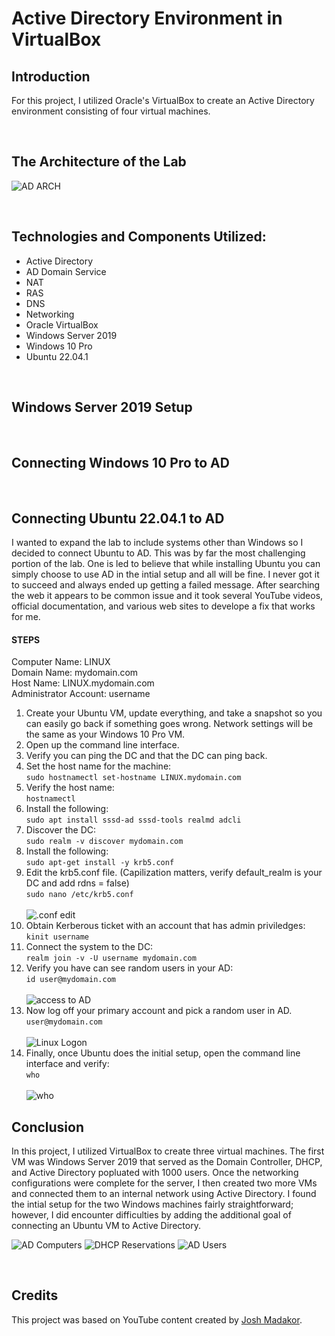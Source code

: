 # Active Directory Environment in VirtualBox

## Introduction

For this project, I utilized Oracle's VirtualBox to create an Active Directory environment consisting of four virtual machines.  

<br />

## The Architecture of the Lab

![AD ARCH](https://i.imgur.com/ynBUfaH.png)

<br />

## Technologies and Components Utilized:

- Active Directory
- AD Domain Service
- NAT
- RAS
- DNS
- Networking
- Oracle VirtualBox
- Windows Server 2019
- Windows 10 Pro
- Ubuntu 22.04.1

<br />

## Windows Server 2019 Setup

<br />

## Connecting Windows 10 Pro to AD

<br />

## Connecting Ubuntu 22.04.1 to AD

I wanted to expand the lab to include systems other than Windows so I decided to connect Ubuntu to AD. This was by far the most challenging portion of the lab. One is led to believe that while installing Ubuntu you can simply choose to use AD in the intial setup and all will be fine. I never got it to succeed and always ended up getting a failed message. After searching the web it appears to be common issue and it took several YouTube videos, official documentation, and various web sites to develope a fix that works for me. 

#### STEPS

Computer Name: LINUX <br>
Domain Name: mydomain.com <br>
Host Name: LINUX.mydomain.com <br>
Administrator Account: username

  1. Create your Ubuntu VM, update everything, and take a snapshot so you can easily go back if something goes wrong. Network settings will be the same as your  Windows 10 Pro VM.
  3. Open up the command line interface.
  5. Verify you can ping the DC and that the DC can ping back.
  6. Set the host name for the machine: <br> ```sudo hostnamectl set-hostname LINUX.mydomain.com```
  7. Verify the host name: <br> ```hostnamectl```
  8. Install the following: <br> ```sudo apt install sssd-ad sssd-tools realmd adcli```
  9. Discover the DC: <br> ```sudo realm -v discover mydomain.com```
  10. Install the following: <br> ```sudo apt-get install -y krb5.conf```
  11. Edit the krb5.conf file. (Capilization matters, verify default_realm is your DC and add rdns = false) <br> ```sudo nano /etc/krb5.conf``` <br> <br>
![.conf edit](https://i.imgur.com/uTKdqMWl.png)
  11. Obtain Kerberous ticket with an account that has admin priviledges: <br> ```kinit username```
  12. Connect the system to the DC: <br> ```realm join -v -U username mydomain.com```
  14. Verify you have can see random users in your AD: <br> ```id user@mydomain.com``` <br> <br> ![access to AD](https://i.imgur.com/vrfmAnDl.png)
  15. Now log off your primary account and pick a random user in AD. <br> ```user@mydomain.com``` <br> <br> ![Linux Logon](https://i.imgur.com/TAy4kSNl.png)
  16. Finally, once Ubuntu does the initial setup, open the command line interface and verify: <br> ```who``` <br> <br> ![who](https://i.imgur.com/s2djFZ3l.png)

## Conclusion

In this project, I utilized VirtualBox to create three virtual machines. The first VM was Windows Server 2019 that served as the Domain Controller, DHCP, and Active Directory popluated with 1000 users. Once the networking configurations were complete for the server, I then created two more VMs and connected them to an internal network using Active Directory. I found the intial setup for the two Windows machines fairly straightforward; however, I did encounter difficulties by adding the additional goal of connecting an Ubuntu VM to Active Directory.   

![AD Computers](https://i.imgur.com/yGbJT3Il.png)
![DHCP Reservations](https://i.imgur.com/BHs2LzLl.png)
![AD Users](https://i.imgur.com/CG0Pu8vl.png)


<br />

## Credits

This project was based on YouTube content created by [Josh Madakor](https://www.youtube.com/watch?v=MHsI8hJmggI&t=8s).


